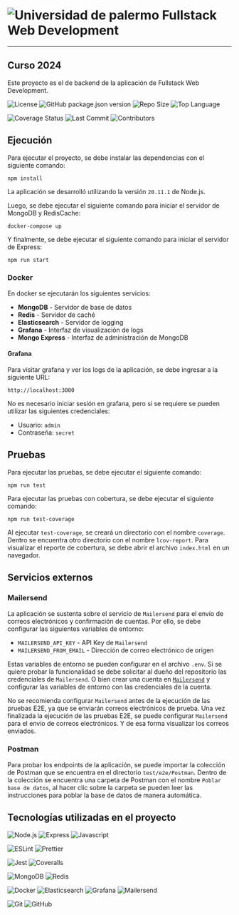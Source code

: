 # ![Universidad de palermo](https://www.palermo.edu/images/header/logo.png) Fullstack Web Development

___

## Curso 2024

Este proyecto es el de backend de la aplicación de Fullstack Web Development.

![License](https://img.shields.io/github/license/vdacun1/fullstack-web-development)
![GitHub package.json version](https://img.shields.io/github/package-json/v/vdacun1/fullstack-web-development)
![Repo Size](https://img.shields.io/github/repo-size/vdacun1/fullstack-web-development)
![Top Language](https://img.shields.io/github/languages/top/vdacun1/fullstack-web-development)

![Coverage Status](https://coveralls.io/repos/github/vdacun1/fullstack-web-development/badge.svg)
![Last Commit](https://img.shields.io/github/last-commit/vdacun1/fullstack-web-development)
![Contributors](https://img.shields.io/github/contributors/vdacun1/fullstack-web-development)

## Ejecución

Para ejecutar el proyecto, se debe instalar las dependencias con el siguiente comando:

```
npm install
```

La aplicación se desarrolló utilizando la versión `20.11.1` de Node.js.

Luego, se debe ejecutar el siguiente comando para iniciar el servidor de MongoDB y RedisCache:

```
docker-compose up
```

Y finalmente, se debe ejecutar el siguiente comando para iniciar el servidor de Express:

```
npm run start
```

### Docker

En docker se ejecutarán los siguientes servicios:

- **MongoDB** - Servidor de base de datos
- **Redis** - Servidor de caché
- **Elasticsearch** - Servidor de logging
- **Grafana** - Interfaz de visualización de logs
- **Mongo Express** - Interfaz de administración de MongoDB

#### Grafana

Para visitar grafana y ver los logs de la aplicación, se debe ingresar a la siguiente URL:

```
http://localhost:3000
```

No es necesario iniciar sesión en grafana, pero si se requiere se pueden utilizar las siguientes credenciales:

- Usuario: `admin`
- Contraseña: `secret`

## Pruebas

Para ejecutar las pruebas, se debe ejecutar el siguiente comando:

```
npm run test
```

Para ejecutar las pruebas con cobertura, se debe ejecutar el siguiente comando:

```
npm run test-coverage
```

Al ejecutar `test-coverage`, se creará un directorio con el nombre `coverage`.
Dentro se encuentra otro directorio con el nombre `lcov-report`.
Para visualizar el reporte de cobertura, se debe abrir el archivo `index.html` en un navegador.

## Servicios externos

### Mailersend

La aplicación se sustenta sobre el servicio de `Mailersend` para el envío de correos electrónicos y confirmación de
cuentas.
Por ello, se debe configurar las siguientes variables de entorno:

- `MAILERSEND_API_KEY` - API Key de `Mailersend`
- `MAILERSEND_FROM_EMAIL` - Dirección de correo electrónico de origen

Estas variables de entorno se pueden configurar en el archivo `.env`.
Si se quiere probar la funcionalidad se debe solicitar al dueño del repositorio las credenciales de `Mailersend`.
O bien crear una cuenta en [`Mailersend`](https://www.mailersend.com/) y configurar las variables de entorno con las
credenciales de la cuenta.

No se recomienda configurar `Mailersend` antes de la ejecución de las pruebas E2E, ya que se enviarán correos
electrónicos de prueba.
Una vez finalizada la ejecución de las pruebas E2E, se puede configurar `Mailersend` para el envío de correos
electrónicos. Y de esa forma visualizar los correos enviados.

### Postman

Para probar los endpoints de la aplicación, se puede importar la colección de Postman que se encuentra en el
directorio `test/e2e/Postman`.
Dentro de la colección se encuentra una carpeta de Postman con el nombre `Poblar base de datos`, al hacer clic sobre la
carpeta se pueden leer las instrucciones para poblar la base de datos de manera automática.

## Tecnologías utilizadas en el proyecto

![Node.js](https://img.shields.io/badge/-Node.js-43853D?style=flat&logo=node.js&logoColor=white)
![Express](https://img.shields.io/badge/-Express-000000?style=flat&logo=express&logoColor=white)
![Javascript](https://img.shields.io/badge/-Javascript-F7DF1E?style=flat&logo=javascript&logoColor=black)

![ESLint](https://img.shields.io/badge/-ESLint-4B32C3?style=flat&logo=eslint&logoColor=white)
![Prettier](https://img.shields.io/badge/-Prettier-F7B93E?style=flat&logo=prettier&logoColor=black)

![Jest](https://img.shields.io/badge/-Jest-C21325?style=flat&logo=jest&logoColor=white)
![Coveralls](https://img.shields.io/badge/-Coveralls-3F5767?style=flat&logo=coveralls&logoColor=white)

![MongoDB](https://img.shields.io/badge/-MongoDB-47A248?style=flat&logo=mongodb&logoColor=white)
![Redis](https://img.shields.io/badge/-Redis-DC382D?style=flat&logo=redis&logoColor=white)

![Docker](https://img.shields.io/badge/-Docker-2496ED?style=flat&logo=docker&logoColor=white)
![Elasticsearch](https://img.shields.io/badge/-Elasticsearch-005571?style=flat&logo=elasticsearch&logoColor=white)
![Grafana](https://img.shields.io/badge/-Grafana-F46800?style=flat&logo=grafana&logoColor=white)
![Mailersend](https://img.shields.io/badge/-Mailersend-1c81c1?style=flat&logo=gmail&logoColor=white)

![Git](https://img.shields.io/badge/-Git-F05032?style=flat&logo=git&logoColor=white)
![GitHub](https://img.shields.io/badge/-GitHub-181717?style=flat&logo=github&logoColor=white)
